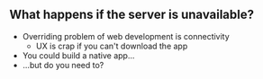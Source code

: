 ## What happens if the server is unavailable?

- Overriding problem of web development is connectivity
    - UX is crap if you can't download the app
- You could build a native app...
- ...but do you need to?